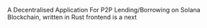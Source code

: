 A Decentralised Application For P2P Lending/Borrowing on Solana Blockchain, written in Rust
frontend is a next
